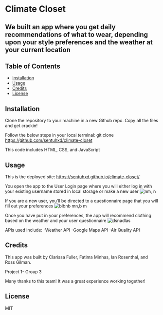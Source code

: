 # Climate Closet

## We built an app where you get daily recommendations of what to wear, depending upon your style preferences and the weather at your current location


## Table of Contents

- [Installation](#installation)
- [Usage](#usage)
- [Credits](#credits)
- [License](#license)

## Installation

Clone the repository to your machine in a new Github repo. Copy all the files and get crackin!

Follow the below steps in your local terminal:
git clone https://github.com/sentuhxd/climate-closet

This code includes HTML, CSS, and JavaScript 

## Usage

This is the deployed site: https://sentuhxd.github.io/climate-closet/

You open the app to the User Login page where you will either log in with your existing username stored in local storage or make a new user
![nm, n](https://github.com/sentuhxd/climate-closet/assets/141360959/63403c26-5b34-4855-9e30-0da9a504e349)

If you are a new user, you'll be directed to a questionnaire page that you will fill out your preferences 
![blbnb mn,b m](https://github.com/sentuhxd/climate-closet/assets/141360959/84d85543-3e25-4752-8f3b-259a69ea74da)

Once you have put in your preferences, the app will recommend clothing based on the weather and your user questionnaire 
![dsnadlas](https://github.com/sentuhxd/climate-closet/assets/141360959/a4b8110e-caef-4d7d-8361-a43282776a17)


APIs used include:
-Weather API
-Google Maps API
-Air Quality API

## Credits

This app was built by Clarissa Fuller, Fatima Minhas, Ian Rosenthal, and Ross Gilman.

Project 1- Group 3

Many thanks to this team! It was a great experience working together!

## License

MIT
